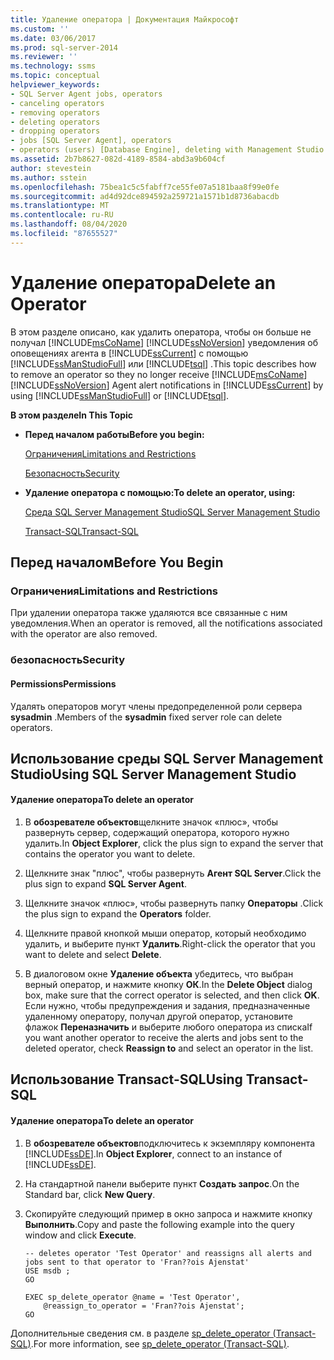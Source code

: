 ```yaml
---
title: Удаление оператора | Документация Майкрософт
ms.custom: ''
ms.date: 03/06/2017
ms.prod: sql-server-2014
ms.reviewer: ''
ms.technology: ssms
ms.topic: conceptual
helpviewer_keywords:
- SQL Server Agent jobs, operators
- canceling operators
- removing operators
- deleting operators
- dropping operators
- jobs [SQL Server Agent], operators
- operators (users) [Database Engine], deleting with Management Studio
ms.assetid: 2b7b8627-082d-4189-8584-abd3a9b604cf
author: stevestein
ms.author: sstein
ms.openlocfilehash: 75bea1c5c5fabff7ce55fe07a5181baa8f99e0fe
ms.sourcegitcommit: ad4d92dce894592a259721a1571b1d8736abacdb
ms.translationtype: MT
ms.contentlocale: ru-RU
ms.lasthandoff: 08/04/2020
ms.locfileid: "87655527"
---
```

# <a name="delete-an-operator"></a><span data-ttu-id="151ef-102">Удаление оператора</span><span class="sxs-lookup"><span data-stu-id="151ef-102">Delete an Operator</span></span>
  <span data-ttu-id="151ef-103">В этом разделе описано, как удалить оператора, чтобы он больше не получал [!INCLUDE[msCoName](../../includes/msconame-md.md)] [!INCLUDE[ssNoVersion](../../includes/ssnoversion-md.md)] уведомления об оповещениях агента в [!INCLUDE[ssCurrent](../../includes/sscurrent-md.md)] с помощью [!INCLUDE[ssManStudioFull](../../includes/ssmanstudiofull-md.md)] или [!INCLUDE[tsql](../../includes/tsql-md.md)] .</span><span class="sxs-lookup"><span data-stu-id="151ef-103">This topic describes how to remove an operator so they no longer receive [!INCLUDE[msCoName](../../includes/msconame-md.md)] [!INCLUDE[ssNoVersion](../../includes/ssnoversion-md.md)] Agent alert notifications in [!INCLUDE[ssCurrent](../../includes/sscurrent-md.md)] by using [!INCLUDE[ssManStudioFull](../../includes/ssmanstudiofull-md.md)] or [!INCLUDE[tsql](../../includes/tsql-md.md)].</span></span>  
  
 <span data-ttu-id="151ef-104">**В этом разделе**</span><span class="sxs-lookup"><span data-stu-id="151ef-104">**In This Topic**</span></span>  
  
-   <span data-ttu-id="151ef-105">**Перед началом работы**</span><span class="sxs-lookup"><span data-stu-id="151ef-105">**Before you begin:**</span></span>  
  
     [<span data-ttu-id="151ef-106">Ограничения</span><span class="sxs-lookup"><span data-stu-id="151ef-106">Limitations and Restrictions</span></span>](#Restrictions)  
  
     [<span data-ttu-id="151ef-107">Безопасность</span><span class="sxs-lookup"><span data-stu-id="151ef-107">Security</span></span>](#Security)  
  
-   <span data-ttu-id="151ef-108">**Удаление оператора с помощью:**</span><span class="sxs-lookup"><span data-stu-id="151ef-108">**To delete an operator, using:**</span></span>  
  
     [<span data-ttu-id="151ef-109">Среда SQL Server Management Studio</span><span class="sxs-lookup"><span data-stu-id="151ef-109">SQL Server Management Studio</span></span>](#SSMSProcedure)  
  
     [<span data-ttu-id="151ef-110">Transact-SQL</span><span class="sxs-lookup"><span data-stu-id="151ef-110">Transact-SQL</span></span>](#TsqlProcedure)  
  
##  <a name="before-you-begin"></a><a name="BeforeYouBegin"></a> <span data-ttu-id="151ef-111">Перед началом</span><span class="sxs-lookup"><span data-stu-id="151ef-111">Before You Begin</span></span>  
  
###  <a name="limitations-and-restrictions"></a><a name="Restrictions"></a> <span data-ttu-id="151ef-112">Ограничения</span><span class="sxs-lookup"><span data-stu-id="151ef-112">Limitations and Restrictions</span></span>  
 <span data-ttu-id="151ef-113">При удалении оператора также удаляются все связанные с ним уведомления.</span><span class="sxs-lookup"><span data-stu-id="151ef-113">When an operator is removed, all the notifications associated with the operator are also removed.</span></span>  
  
###  <a name="security"></a><a name="Security"></a> <span data-ttu-id="151ef-114">безопасность</span><span class="sxs-lookup"><span data-stu-id="151ef-114">Security</span></span>  
  
####  <a name="permissions"></a><a name="Permissions"></a> <span data-ttu-id="151ef-115">Permissions</span><span class="sxs-lookup"><span data-stu-id="151ef-115">Permissions</span></span>  
 <span data-ttu-id="151ef-116">Удалять операторов могут члены предопределенной роли сервера **sysadmin** .</span><span class="sxs-lookup"><span data-stu-id="151ef-116">Members of the **sysadmin** fixed server role can delete operators.</span></span>  
  
##  <a name="using-sql-server-management-studio"></a><a name="SSMSProcedure"></a> <span data-ttu-id="151ef-117">Использование среды SQL Server Management Studio</span><span class="sxs-lookup"><span data-stu-id="151ef-117">Using SQL Server Management Studio</span></span>  
  
#### <a name="to-delete-an-operator"></a><span data-ttu-id="151ef-118">Удаление оператора</span><span class="sxs-lookup"><span data-stu-id="151ef-118">To delete an operator</span></span>  
  
1.  <span data-ttu-id="151ef-119">В **обозревателе объектов**щелкните значок «плюс», чтобы развернуть сервер, содержащий оператора, которого нужно удалить.</span><span class="sxs-lookup"><span data-stu-id="151ef-119">In **Object Explorer**, click the plus sign to expand the server that contains the operator you want to delete.</span></span>  
  
2.  <span data-ttu-id="151ef-120">Щелкните знак "плюс", чтобы развернуть **Агент SQL Server**.</span><span class="sxs-lookup"><span data-stu-id="151ef-120">Click the plus sign to expand **SQL Server Agent**.</span></span>  
  
3.  <span data-ttu-id="151ef-121">Щелкните значок «плюс», чтобы развернуть папку **Операторы** .</span><span class="sxs-lookup"><span data-stu-id="151ef-121">Click the plus sign to expand the **Operators** folder.</span></span>  
  
4.  <span data-ttu-id="151ef-122">Щелкните правой кнопкой мыши оператор, который необходимо удалить, и выберите пункт **Удалить**.</span><span class="sxs-lookup"><span data-stu-id="151ef-122">Right-click the operator that you want to delete and select **Delete**.</span></span>  
  
5.  <span data-ttu-id="151ef-123">В диалоговом окне **Удаление объекта** убедитесь, что выбран верный оператор, и нажмите кнопку **ОК**.</span><span class="sxs-lookup"><span data-stu-id="151ef-123">In the **Delete Object** dialog box, make sure that the correct operator is selected, and then click **OK**.</span></span> <span data-ttu-id="151ef-124">Если нужно, чтобы предупреждения и задания, предназначенные удаленному оператору, получал другой оператор, установите флажок **Переназначить** и выберите любого оператора из списка</span><span class="sxs-lookup"><span data-stu-id="151ef-124">If you want another operator to receive the alerts and jobs sent to the deleted operator, check **Reassign to** and select an operator in the list.</span></span>  
  
##  <a name="using-transact-sql"></a><a name="TsqlProcedure"></a> <span data-ttu-id="151ef-125">Использование Transact-SQL</span><span class="sxs-lookup"><span data-stu-id="151ef-125">Using Transact-SQL</span></span>  
  
#### <a name="to-delete-an-operator"></a><span data-ttu-id="151ef-126">Удаление оператора</span><span class="sxs-lookup"><span data-stu-id="151ef-126">To delete an operator</span></span>  
  
1.  <span data-ttu-id="151ef-127">В **обозревателе объектов**подключитесь к экземпляру компонента [!INCLUDE[ssDE](../../includes/ssde-md.md)].</span><span class="sxs-lookup"><span data-stu-id="151ef-127">In **Object Explorer**, connect to an instance of [!INCLUDE[ssDE](../../includes/ssde-md.md)].</span></span>  
  
2.  <span data-ttu-id="151ef-128">На стандартной панели выберите пункт **Создать запрос**.</span><span class="sxs-lookup"><span data-stu-id="151ef-128">On the Standard bar, click **New Query**.</span></span>  
  
3.  <span data-ttu-id="151ef-129">Скопируйте следующий пример в окно запроса и нажмите кнопку **Выполнить**.</span><span class="sxs-lookup"><span data-stu-id="151ef-129">Copy and paste the following example into the query window and click **Execute**.</span></span>  
  
    ```  
    -- deletes operator 'Test Operator' and reassigns all alerts and jobs sent to that operator to 'Fran??ois Ajenstat'  
    USE msdb ;  
    GO  
  
    EXEC sp_delete_operator @name = 'Test Operator',  
        @reassign_to_operator = 'Fran??ois Ajenstat';  
    GO  
    ```  
  
 <span data-ttu-id="151ef-130">Дополнительные сведения см. в разделе [sp_delete_operator &#40;Transact-SQL&#41;](/sql/relational-databases/system-stored-procedures/sp-delete-operator-transact-sql).</span><span class="sxs-lookup"><span data-stu-id="151ef-130">For more information, see [sp_delete_operator &#40;Transact-SQL&#41;](/sql/relational-databases/system-stored-procedures/sp-delete-operator-transact-sql).</span></span>  
  
  
